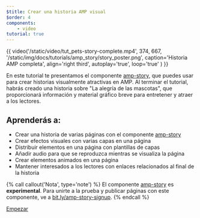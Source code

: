 ```yaml
---
$title: Crear una historia AMP visual
$order: 4
components:
    - video
tutorial: true
---
```


{{ video('/static/video/tut_pets-story-complete.mp4', 374, 667, '/static/img/docs/tutorials/amp_story/story_poster.png', caption='Historia AMP completa', align='right third', autoplay='true', loop='true' ) }}

En este tutorial te presentamos el componente [amp-story](/es/docs/reference/components/amp-story.html), que puedes usar para crear historias visualmente atractivas en AMP. Al terminar el tutorial, habrás creado una historia sobre "La alegría de las mascotas", que proporcionará información y material gráfico breve para entretener y atraer a los lectores.

## Aprenderás a:

- Crear una historia de varias páginas con el componente [amp-story](/es/docs/reference/components/amp-story.html)
- Crear efectos visuales con varias capas en una página
- Distribuir elementos en una página con plantillas de capas
- Añadir audio para que se reproduzca mientras se visualiza la página
- Crear elementos animados en una página
- Mantener interesados a los lectores con enlaces relacionados al final de la historia

{% call callout('Nota', type='note') %} El componente [amp-story](/es/docs/reference/components/amp-story.html) es **experimental**. Para unirte a la prueba y publicar páginas con este componente, ve a <a href="http://bit.ly/amp-story-signup">bit.ly/amp-story-signup</a>. {% endcall %}


<div class="start-button">
<a class="button" href="/es/docs/getting_started/visual_story/setting_up.html"><span class="arrow-next">Empezar</span></a>
</div>
 
